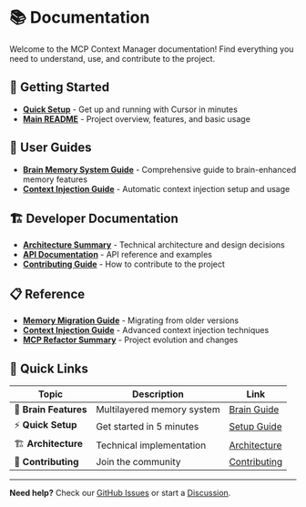 # 📚 Documentation

Welcome to the MCP Context Manager documentation! Find everything you need to understand, use, and contribute to the project.

## 🚀 **Getting Started**

- **[Quick Setup](guides/QUICK_CURSOR_SETUP.md)** - Get up and running with Cursor in minutes
- **[Main README](../README.md)** - Project overview, features, and basic usage

## 📖 **User Guides**

- **[Brain Memory System Guide](guides/BRAIN_MEMORY_SYSTEM_GUIDE.md)** - Comprehensive guide to brain-enhanced memory features
- **[Context Injection Guide](guides/AUTOMATIC_CONTEXT_INJECTION_GUIDE.md)** - Automatic context injection setup and usage

## 🏗️ **Developer Documentation**

- **[Architecture Summary](guides/BRAIN_ARCHITECTURE_SUMMARY.md)** - Technical architecture and design decisions
- **[API Documentation](AI_PROMPT_CRAFTING_GUIDE.md)** - API reference and examples
- **[Contributing Guide](../CONTRIBUTING.md)** - How to contribute to the project

## 📋 **Reference**

- **[Memory Migration Guide](MEMORY_MIGRATION_GUIDE.md)** - Migrating from older versions
- **[Context Injection Guide](CONTEXT_INJECTION_GUIDE.md)** - Advanced context injection techniques
- **[MCP Refactor Summary](README_MCP_REFACTOR.md)** - Project evolution and changes

## 🎯 **Quick Links**

| Topic | Description | Link |
|-------|-------------|------|
| 🧠 **Brain Features** | Multilayered memory system | [Brain Guide](guides/BRAIN_MEMORY_SYSTEM_GUIDE.md) |
| ⚡ **Quick Setup** | Get started in 5 minutes | [Setup Guide](guides/QUICK_CURSOR_SETUP.md) |
| 🏗️ **Architecture** | Technical implementation | [Architecture](guides/BRAIN_ARCHITECTURE_SUMMARY.md) |
| 🤝 **Contributing** | Join the community | [Contributing](../CONTRIBUTING.md) |

---

**Need help?** Check our [GitHub Issues](https://github.com/yourusername/mcp-context-manager-python/issues) or start a [Discussion](https://github.com/yourusername/mcp-context-manager-python/discussions).